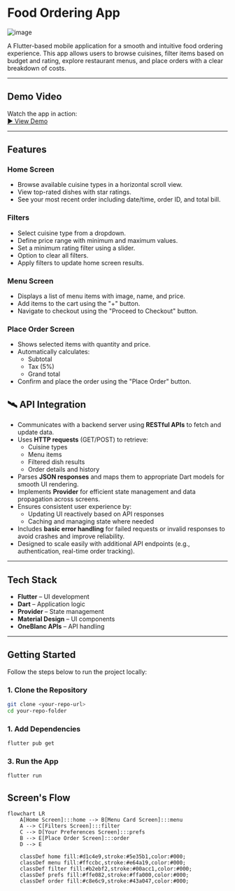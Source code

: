# Food Ordering App

![image](https://github.com/user-attachments/assets/8ff9d49b-6ee1-4b57-b0e5-d51350693992)



A Flutter-based mobile application for a smooth and intuitive food ordering experience. This app allows users to browse cuisines, filter items based on budget and rating, explore restaurant menus, and place orders with a clear breakdown of costs.

---

## Demo Video

Watch the app in action:  
[▶️ View Demo](https://drive.google.com/file/d/1075Do8MkqyMXkcBH02WftBy9vgBv91Zi/view?usp=sharing)

---

## Features

### Home Screen
- Browse available cuisine types in a horizontal scroll view.
- View top-rated dishes with star ratings.
- See your most recent order including date/time, order ID, and total bill.

### Filters
- Select cuisine type from a dropdown.
- Define price range with minimum and maximum values.
- Set a minimum rating filter using a slider.
- Option to clear all filters.
- Apply filters to update home screen results.

### Menu Screen
- Displays a list of menu items with image, name, and price.
- Add items to the cart using the "+" button.
- Navigate to checkout using the "Proceed to Checkout" button.

### Place Order Screen
- Shows selected items with quantity and price.
- Automatically calculates:
  - Subtotal
  - Tax (5%)
  - Grand total
- Confirm and place the order using the "Place Order" button.

## 🛰️ API Integration

- Communicates with a backend server using **RESTful APIs** to fetch and update data.
- Uses **HTTP requests** (GET/POST) to retrieve:
  - Cuisine types  
  - Menu items  
  - Filtered dish results  
  - Order details and history
- Parses **JSON responses** and maps them to appropriate Dart models for smooth UI rendering.
- Implements **Provider** for efficient state management and data propagation across screens.
- Ensures consistent user experience by:
  - Updating UI reactively based on API responses  
  - Caching and managing state where needed
- Includes **basic error handling** for failed requests or invalid responses to avoid crashes and improve reliability.
- Designed to scale easily with additional API endpoints (e.g., authentication, real-time order tracking).

---

## Tech Stack

- **Flutter** – UI development
- **Dart** – Application logic
- **Provider** – State management
- **Material Design** – UI components
- **OneBlanc APIs** – API handling 

---

## Getting Started

Follow the steps below to run the project locally:

### 1. Clone the Repository

```bash
git clone <your-repo-url>
cd your-repo-folder
```

### 1. Add Dependencies

```bash
flutter pub get
```

### 3. Run the App

```bash
flutter run
```

##  Screen's Flow

```mermaid
flowchart LR
    A[Home Screen]:::home --> B[Menu Card Screen]:::menu
    A --> C[Filters Screen]:::filter
    C --> D[Your Preferences Screen]:::prefs
    B --> E[Place Order Screen]:::order
    D --> E

    classDef home fill:#d1c4e9,stroke:#5e35b1,color:#000;
    classDef menu fill:#ffccbc,stroke:#e64a19,color:#000;
    classDef filter fill:#b2ebf2,stroke:#00acc1,color:#000;
    classDef prefs fill:#ffe082,stroke:#ffa000,color:#000;
    classDef order fill:#c8e6c9,stroke:#43a047,color:#000;
```

